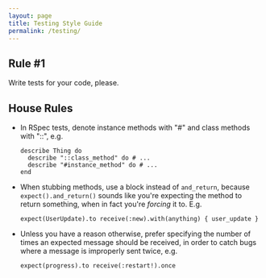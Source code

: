 ```yaml
---
layout: page
title: Testing Style Guide
permalink: /testing/
---
```


## Rule #1

Write tests for your code, please.

## House Rules

- In RSpec tests, denote instance methods with "#" and class methods with "::", e.g.
  
      describe Thing do
        describe "::class_method" do # ...
        describe "#instance_method" do # ...
      end

- When stubbing methods, use a block instead of `and_return`, because `expect().and_return()` sounds like you're expecting the method to return something, when in fact you're *forcing* it to. E.g.

      expect(UserUpdate).to receive(:new).with(anything) { user_update }

- Unless you have a reason otherwise, prefer specifying the number of times an expected message should be received, in order to catch bugs where a message is improperly sent twice, e.g.

      expect(progress).to receive(:restart!).once
